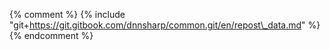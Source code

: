 {% comment %} {% include "git+https://git.gitbook.com/dnnsharp/common.git/en/repost\_data.md" %}  {% endcomment %}



